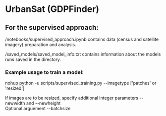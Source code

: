 # UrbanSat (GDPFinder)

## For the supervised approach:

/notebooks/supervised_approach.ipynb contains data (census and satellite imagery) preparation and analysis.

/saved_models/saved_model_info.txt contains information about the models runs saved in the directory.


### Example usage to train a model:
nohup python -u scripts/supervised_training.py --imagetype ['patches' or 'resized']

If images are to be resized, specify additional integer parameters --newwidth and --newheight  
Optional arguement --batchsize